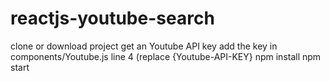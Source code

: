 # reactjs-youtube-search
clone or download project
get an Youtube API key
add the key in components/Youtube.js line 4 (replace {Youtube-API-KEY}
npm install
npm start
